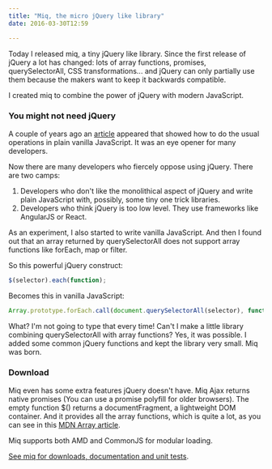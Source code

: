 ```yaml
---
title: "Miq, the micro jQuery like library"
date: 2016-03-30T12:59

---
```


Today I released miq, a tiny jQuery like library. Since the first release of jQuery a lot has changed: lots of array functions, promises, querySelectorAll, CSS transformations... and jQuery can only partially use them because the makers want to keep it backwards compatible.

I created miq to combine the power of jQuery with modern JavaScript.

### You might not need jQuery

A couple of years ago an [article](http://youmightnotneedjquery.com/) appeared that showed how to do the usual operations in plain vanilla JavaScript. It was an eye opener for many developers.

Now there are many developers who fiercely oppose using jQuery. There are two camps:

1. Developers who don't like the monolithical aspect of jQuery and write plain JavaScript with, possibly, some tiny one trick libraries.
2. Developers who think jQuery is too low level. They use frameworks like AngularJS or React.

As an experiment, I also started to write vanilla JavaScript. And then I found out that an array returned by querySelectorAll does not support array functions like forEach, map or filter.

So this powerful jQuery construct:

```javascript
$(selector).each(function);
```

Becomes this in vanilla JavaScript:

```javascript
Array.prototype.forEach.call(document.querySelectorAll(selector), function);
```

What? I'm not going to type that every time! Can't I make a little library combining querySelectorAll with array functions? Yes, it was possible. I added some common jQuery functions and kept the library very small. Miq was born.

### Download

Miq even has some extra features jQuery doesn't have. Miq Ajax returns native promises (You can use a promise polyfill for older browsers). The empty function $() returns a documentFragment, a lightweight DOM container. And it provides all the array functions, which is quite a lot, as you can see in this [MDN Array article](https://developer.mozilla.org/en-US/docs/Web/JavaScript/Reference/Global_Objects/Array).

Miq supports both AMD and CommonJS for modular loading.

[See miq for downloads, documentation and unit tests](/javascript/miq/).
